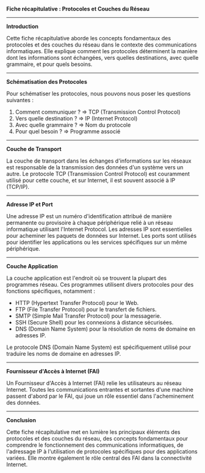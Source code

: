 **Fiche récapitulative : Protocoles et Couches du Réseau**

---

**Introduction**

Cette fiche récapitulative aborde les concepts fondamentaux des protocoles et des couches du réseau dans le contexte des communications informatiques. Elle explique comment les protocoles déterminent la manière dont les informations sont échangées, vers quelles destinations, avec quelle grammaire, et pour quels besoins.

---

**Schématisation des Protocoles**

Pour schématiser les protocoles, nous pouvons nous poser les questions suivantes :

1. Comment communiquer ? => TCP (Transmission Control Protocol)
2. Vers quelle destination ? => IP (Internet Protocol)
3. Avec quelle grammaire ? => Nom du protocole
4. Pour quel besoin ? => Programme associé

---

**Couche de Transport**

La couche de transport dans les échanges d'informations sur les réseaux est responsable de la transmission des données d'un système vers un autre. Le protocole TCP (Transmission Control Protocol) est couramment utilisé pour cette couche, et sur Internet, il est souvent associé à IP (TCP/IP).

---

**Adresse IP et Port**

Une adresse IP est un numéro d'identification attribué de manière permanente ou provisoire à chaque périphérique relié à un réseau informatique utilisant l'Internet Protocol. Les adresses IP sont essentielles pour acheminer les paquets de données sur Internet. Les ports sont utilisés pour identifier les applications ou les services spécifiques sur un même périphérique.

---

**Couche Application**

La couche application est l'endroit où se trouvent la plupart des programmes réseau. Ces programmes utilisent divers protocoles pour des fonctions spécifiques, notamment :

-   HTTP (Hypertext Transfer Protocol) pour le Web.
-   FTP (File Transfer Protocol) pour le transfert de fichiers.
-   SMTP (Simple Mail Transfer Protocol) pour la messagerie.
-   SSH (Secure Shell) pour les connexions à distance sécurisées.
-   DNS (Domain Name System) pour la résolution de noms de domaine en adresses IP.

Le protocole DNS (Domain Name System) est spécifiquement utilisé pour traduire les noms de domaine en adresses IP.

---

**Fournisseur d'Accès à Internet (FAI)**

Un Fournisseur d'Accès à Internet (FAI) relie les utilisateurs au réseau Internet. Toutes les communications entrantes et sortantes d'une machine passent d'abord par le FAI, qui joue un rôle essentiel dans l'acheminement des données.

---

**Conclusion**

Cette fiche récapitulative met en lumière les principaux éléments des protocoles et des couches du réseau, des concepts fondamentaux pour comprendre le fonctionnement des communications informatiques, de l'adressage IP à l'utilisation de protocoles spécifiques pour des applications variées. Elle montre également le rôle central des FAI dans la connectivité Internet.
